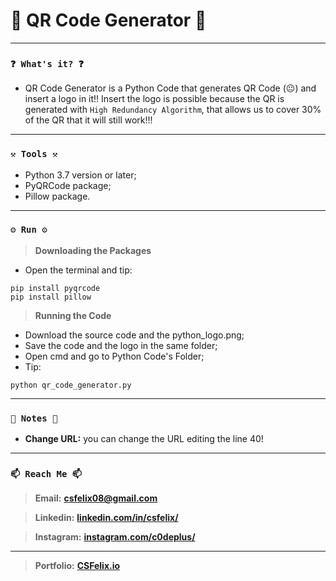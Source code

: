 # 🌟 QR Code Generator 🌟

----
### `❓ What's it? ❓`

* QR Code Generator is a Python Code that generates QR Code (😐) and insert a logo in it!! Insert the logo is possible because the QR is generated with `High Redundancy Algorithm`, that allows us to cover 30% of the QR that it will still work!!!

----
### `⚒️ Tools ⚒️`

* Python 3.7 version or later;
* PyQRCode package;
* Pillow package.

----
### `⚙️ Run ⚙️`

> **Downloading the Packages**

* Open the terminal and tip:

```
pip install pyqrcode
pip install pillow
```

> **Running the Code**

* Download the source code and the python_logo.png;
* Save the code and the logo in the same folder;
* Open cmd and go to Python Code's Folder;
* Tip:

```
python qr_code_generator.py
```

----
### `📝 Notes 📝`

* **Change URL:** you can change the URL editing the line 40!

----
### `📫 Reach Me 📫`

> **Email:** **[csfelix08@gmail.com](mailto:csfelix08@gmail.com?)**

> **Linkedin:** **[linkedin.com/in/csfelix/](https://www.linkedin.com/in/csfelix/)**

> **Instagram:** **[instagram.com/c0deplus/](https://www.instagram.com/c0deplus/)**

----

> **Portfolio:** **[CSFelix.io](https://csfelix.github.io/)**
